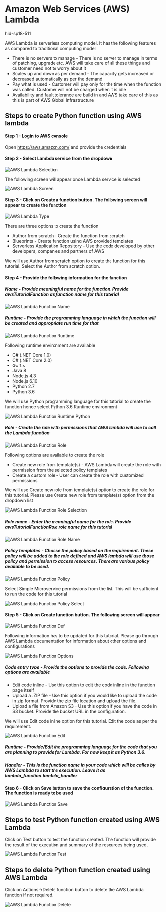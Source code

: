 # Amazon Web Services (AWS) Lambda

hid-sp18-511

AWS Lambda is serverless computing model. It has the following features as compared to traditional computing model

*	There is no servers to manage - There is no server to manage in terms of patching, upgrade etc. AWS will take care of all these things and customer need not to worry about it
*	Scales up and down as per demand - The capacity gets increased or decreased automatically as per the demand
*	Pay what is used - Customer will pay only for the time when the function was called. Customer will not be charged when it is idle
*	Availability and fault tolerance are build in and AWS take care of this as this is part of AWS Global Infrastructure

## Steps to create Python function using AWS lambda

#### Step 1 - Login to AWS console

Open https://aws.amazon.com/ and provide the credentials

#### Step 2 - Select Lambda service from the dropdown

![AWS Lambda Selection](https://github.com/cloudmesh-community/hid-sp18-511/blob/master/tutorial/images/aws_lambda_selection.png)

The following screen will appear once Lambda service is selected

![AWS Lambda Screen](https://github.com/cloudmesh-community/hid-sp18-511/blob/master/tutorial/images/aws_lambda_screen.png?raw=true)

#### Step 3 - Click on Create a function button. The following screen will appear to create the function 

![AWS Lambda Type](https://github.com/cloudmesh-community/hid-sp18-511/blob/master/tutorial/images/aws_lambda_type.png?raw=true)

There are three options to create the function

*	Author from scratch - Create the function from scratch
*	Blueprints - Create function using AWS provided templates
*	Serverless Application Repository - Use the code developed by other developers, companies and partners of AWS

We will use Author from scratch option to create the function for this tutorial. Select the Author from scratch option.

#### Step 4 - Provide the following information for the function

##### Name - Provide meaningful name for the function. Provide awsTutorialFunction as function name for this tutorial

![AWS Lambda Function Name](https://github.com/cloudmesh-community/hid-sp18-511/blob/master/tutorial/images/aws_lambda_function_name.png?raw=true)	

##### Runtime - Provide the programming language in which the function will be created and appropriate run time for that

![AWS Lambda Function Runtime](https://github.com/cloudmesh-community/hid-sp18-511/blob/master/tutorial/images/aws_lambda_function_runtime.png?raw=true)	

Following runtime environment are available

* C# (.NET Core 1.0)
* C# (.NET Core 2.0)
* Go 1.x
* Java 8
* Node.js 4.3 
* Node.js 6.10
* Python 2.7
* Python 3.6

We will use Python programming language for this tutorial to create the function hence select Python 3.6 Runtime environment

![AWS Lambda Function Runtime Python](https://github.com/cloudmesh-community/hid-sp18-511/blob/master/tutorial/images/aws_lambda_function_runtime_python.png?raw=true)	

##### Role - Create the role with permissions that AWS lambda will use to call the Lambda function

![AWS Lambda Function Role](https://github.com/cloudmesh-community/hid-sp18-511/blob/master/tutorial/images/aws_lambda_function_role.png?raw=true)	

Following options are available to create the role

* Create new role from template(s) - AWS Lambda will create the role with permission from the selected policy templates
* Create a custom role - User can create the role with customized permissions

We will use Create new role from template(s) option to create the role for this tutorial. Please use Create new role from template(s) option from the dropdown list

![AWS Lambda Function Role Selection](https://github.com/cloudmesh-community/hid-sp18-511/blob/master/tutorial/images/aws_lambda_function_role_select.png?raw=true)	

##### Role name - Enter the meaningful name for the role. Provide awsTutorialFunctionRole role name for this tutorial

![AWS Lambda Function Role Name](https://github.com/cloudmesh-community/hid-sp18-511/blob/master/tutorial/images/aws_lambda_function_role_name.png?raw=true)	

##### Policy templates - Choose the policy based on the requirement. These policy will be added to the role defined and AWS lambda will use those policy and permission to access resources. There are various policy available to be used.

![AWS Lambda Function Policy](https://github.com/cloudmesh-community/hid-sp18-511/blob/master/tutorial/images/aws_lambda_function_policy.png?raw=true)	

Select Simple Microservice permissions from the list. This will be sufficient to run the code for this tutorial

![AWS Lambda Function Policy Select](https://github.com/cloudmesh-community/hid-sp18-511/blob/master/tutorial/images/aws_lambda_function_policy_select.png?raw=true)	


#### Step 5 - Click on Create function button. The following screen will appear

![AWS Lambda Function Def](https://github.com/cloudmesh-community/hid-sp18-511/blob/master/tutorial/images/aws_lambda_function_definition.png?raw=true)	

Following information has to be updated for this tutorial. Please go through AWS Lambda documentation for information about other options and configurations

![AWS Lambda Function Options](https://github.com/cloudmesh-community/hid-sp18-511/blob/master/tutorial/images/aws_lambda_function_option.png?raw=true)	

##### Code entry type - Provide the options to provide the code. Following options are available 

* Edit code inline - Use this option to edit the code inline in the function page itself
* Upload a .ZIP file - Use this option if you would like to upload the code in zip format. Provide the zip file location and upload the file.
* Upload a file from Amazon S3 - Use this option if you have the code in S3 bucket. Provide the bucket URL in the configuration.

We will use Edit code inline option for this tutorial. Edit the code as per the requirement.

![AWS Lambda Function Edit](https://github.com/cloudmesh-community/hid-sp18-511/blob/master/tutorial/images/aws_lambda_function_edit.png?raw=true)	

##### Runtime - Provide/Edit the programming language for the code that you are planning to provide for Lambda. For now keep it as Python 3.6.
##### Handler - This is the function name in your code which will be calles by AWS Lambda to start the execution. Leave it as lambda_function.lambda_handler

#### Step 6 - Click on Save button to save the configuration of the function. The function is ready to be used

![AWS Lambda Function Save](https://github.com/cloudmesh-community/hid-sp18-511/blob/master/tutorial/images/aws_lambda_function_save.png?raw=true)	


## Steps to test Python function created using AWS Lambda

Click on Test button to test the function created. The function will provide the result of the execution and summary of the resources being used.

![AWS Lambda Function Test](https://github.com/cloudmesh-community/hid-sp18-511/blob/master/tutorial/images/aws_lambda_function_test.png?raw=true)	

## Steps to delete Python function created using AWS Lambda

Click on Actions->Delete function button to delete the AWS Lambda function if not required.

![AWS Lambda Function Delete](https://github.com/cloudmesh-community/hid-sp18-511/blob/master/tutorial/images/aws_lambda_function_delete.png?raw=true)	
